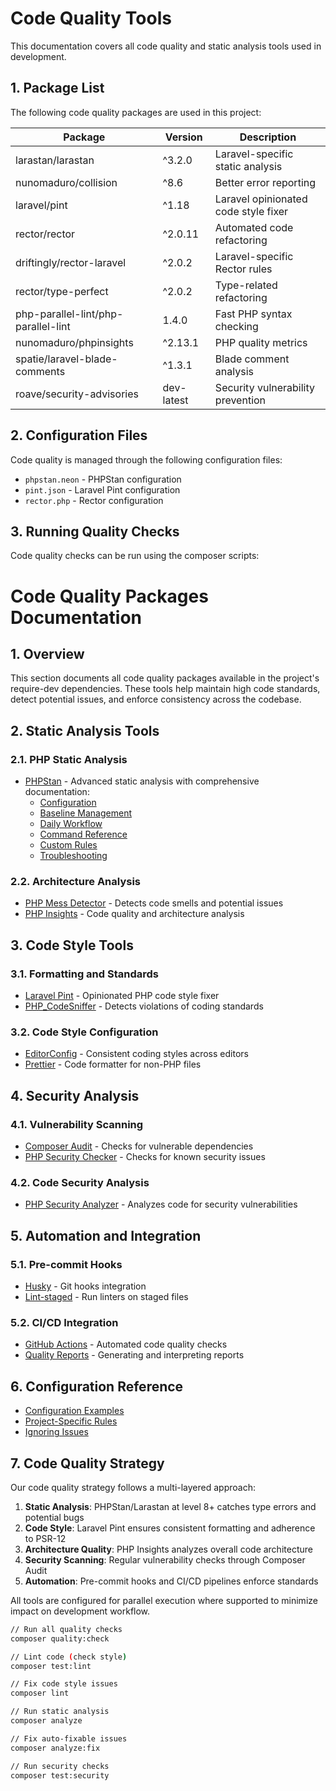 # Code Quality Tools

This documentation covers all code quality and static analysis tools used in development.

## 1. Package List

The following code quality packages are used in this project:

| Package | Version | Description |
|---------|---------|-------------|
| larastan/larastan | ^3.2.0 | Laravel-specific static analysis |
| nunomaduro/collision | ^8.6 | Better error reporting |
| laravel/pint | ^1.18 | Laravel opinionated code style fixer |
| rector/rector | ^2.0.11 | Automated code refactoring |
| driftingly/rector-laravel | ^2.0.2 | Laravel-specific Rector rules |
| rector/type-perfect | ^2.0.2 | Type-related refactoring |
| php-parallel-lint/php-parallel-lint | 1.4.0 | Fast PHP syntax checking |
| nunomaduro/phpinsights | ^2.13.1 | PHP quality metrics |
| spatie/laravel-blade-comments | ^1.3.1 | Blade comment analysis |
| roave/security-advisories | dev-latest | Security vulnerability prevention |

## 2. Configuration Files

Code quality is managed through the following configuration files:

- `phpstan.neon` - PHPStan configuration
- `pint.json` - Laravel Pint configuration
- `rector.php` - Rector configuration

## 3. Running Quality Checks

Code quality checks can be run using the composer scripts:
# Code Quality Packages Documentation

## 1. Overview

This section documents all code quality packages available in the project's require-dev dependencies. These tools help maintain high code standards, detect potential issues, and enforce consistency across the codebase.

## 2. Static Analysis Tools

### 2.1. PHP Static Analysis
- [PHPStan](020-phpstan/000-index.md) - Advanced static analysis with comprehensive documentation:
  - [Configuration](020-phpstan/010-configuration.md)
  - [Baseline Management](020-phpstan/020-baseline-management.md)
  - [Daily Workflow](020-phpstan/030-workflow.md)
  - [Command Reference](020-phpstan/040-commands.md)
  - [Custom Rules](020-phpstan/050-custom-rules.md)
  - [Troubleshooting](020-phpstan/060-troubleshooting.md)

### 2.2. Architecture Analysis
- [PHP Mess Detector](030-phpmd/000-index.md) - Detects code smells and potential issues
- [PHP Insights](040-php-insights/000-index.md) - Code quality and architecture analysis

## 3. Code Style Tools

### 3.1. Formatting and Standards
- [Laravel Pint](050-pint/000-index.md) - Opinionated PHP code style fixer
- [PHP_CodeSniffer](060-phpcs/000-index.md) - Detects violations of coding standards

### 3.2. Code Style Configuration
- [EditorConfig](070-editorconfig/000-index.md) - Consistent coding styles across editors
- [Prettier](080-prettier/000-index.md) - Code formatter for non-PHP files

## 4. Security Analysis

### 4.1. Vulnerability Scanning
- [Composer Audit](090-composer-audit/000-index.md) - Checks for vulnerable dependencies
- [PHP Security Checker](100-security-checker/000-index.md) - Checks for known security issues

### 4.2. Code Security Analysis
- [PHP Security Analyzer](110-php-security-analyzer/000-index.md) - Analyzes code for security vulnerabilities

## 5. Automation and Integration

### 5.1. Pre-commit Hooks
- [Husky](120-husky/000-index.md) - Git hooks integration
- [Lint-staged](130-lint-staged/000-index.md) - Run linters on staged files

### 5.2. CI/CD Integration
- [GitHub Actions](140-github-actions/000-index.md) - Automated code quality checks
- [Quality Reports](150-quality-reports/000-index.md) - Generating and interpreting reports

## 6. Configuration Reference

- [Configuration Examples](../configs/code-quality/)
- [Project-Specific Rules](160-custom-rules/000-index.md)
- [Ignoring Issues](170-ignoring-issues/000-index.md)

## 7. Code Quality Strategy

Our code quality strategy follows a multi-layered approach:

1. **Static Analysis**: PHPStan/Larastan at level 8+ catches type errors and potential bugs
2. **Code Style**: Laravel Pint ensures consistent formatting and adherence to PSR-12
3. **Architecture Quality**: PHP Insights analyzes overall code architecture
4. **Security Scanning**: Regular vulnerability checks through Composer Audit
5. **Automation**: Pre-commit hooks and CI/CD pipelines enforce standards

All tools are configured for parallel execution where supported to minimize impact on development workflow.
```bash
// Run all quality checks
composer quality:check

// Lint code (check style)
composer test:lint

// Fix code style issues
composer lint

// Run static analysis
composer analyze

// Fix auto-fixable issues
composer analyze:fix

// Run security checks
composer test:security
```
